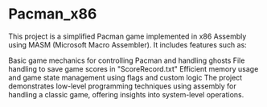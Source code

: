 # Pacman_x86
This project is a simplified Pacman game implemented in x86 Assembly using MASM (Microsoft Macro Assembler). It includes features such as:

Basic game mechanics for controlling Pacman and handling ghosts
File handling to save game scores in "ScoreRecord.txt"
Efficient memory usage and game state management using flags and custom logic
The project demonstrates low-level programming techniques using assembly for handling a classic game, offering insights into system-level operations. ​
